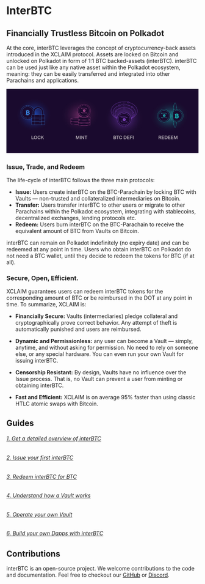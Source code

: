 # InterBTC

## Financially Trustless Bitcoin on Polkadot

At the core, interBTC leverages the concept of cryptocurrency-back assets introduced in the XCLAIM protocol. Assets are locked on Bitcoin and unlocked on Polkadot in form of 1:1 BTC backed-assets (interBTC). interBTC can be used just like any native asset within the Polkadot ecosystem, meaning: they can be easily transferred and integrated into other Parachains and applications.

![Cryptocurrency-backed Assets](_assets/img/CbA.jpg)

### Issue, Trade, and Redeem

The life-cycle of interBTC follows the three main protocols:

- **Issue:** Users create interBTC on the BTC-Parachain by locking BTC with Vaults — non-trusted and collateralized intermediaries on Bitcoin.
- **Transfer:** Users transfer interBTC to other users or migrate to other Parachains within the Polkadot ecosystem, integrating with stablecoins, decentralized exchanges, lending protocols etc.
- **Redeem:** Users burn interBTC on the BTC-Parachain to receive the equivalent amount of BTC from Vaults on Bitcoin.

interBTC can remain on Polkadot indefinitely (no expiry date) and can be redeemed at any point in time. Users who obtain interBTC on Polkadot do not need a BTC wallet, until they decide to redeem the tokens for BTC (if at all).

### Secure, Open, Efficient.

XCLAIM guarantees users can redeem interBTC tokens for the corresponding amount of BTC or be reimbursed in the DOT at any point in time. To summarize, XCLAIM is:

- **Financially Secure:** Vaults (intermediaries) pledge collateral and cryptographically prove correct behavior. Any attempt of theft is automatically punished and users are reimbursed.

- **Dynamic and Permissionless:** any user can become a Vault — simply, anytime, and without asking for permission. No need to rely on someone else, or any special hardware. You can even run your own Vault for issuing interBTC.

- **Censorship Resistant:** By design, Vaults have no influence over the Issue process. That is, no Vault can prevent a user from minting or obtaining interBTC.

- **Fast and Efficient:** XCLAIM is on average 95% faster than using classic HTLC atomic swaps with Bitcoin.

## Guides

###### [1. Get a detailed overview of interBTC](start/overview.md)

###### [2. Issue your first interBTC](start/issue.md)

###### [3. Redeem interBTC for BTC](start/redeem.md)

###### [4. Understand how a Vault works](vault/overview.md)

###### [5. Operate your own Vault](vault/guide.md)

###### [6. Build your own Dapps with interBTC](developers/integration.md)

## Contributions

interBTC is an open-source project. We welcome contributions to the code and documentation. Feel free to checkout our [GitHub](https://github.com/interlay) or [Discord](https://discord.gg/KgCYK3MKSf).
